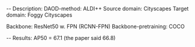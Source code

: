 -- Description:
DAOD-method: ALDI++
Source domain: Cityscapes
Target domain: Foggy Cityscapes

Backbone: ResNet50 w. FPN (RCNN-FPN)
Backbone-pretraining: COCO

-- Results:
AP50 = 67.1 (the paper said 66.8)

